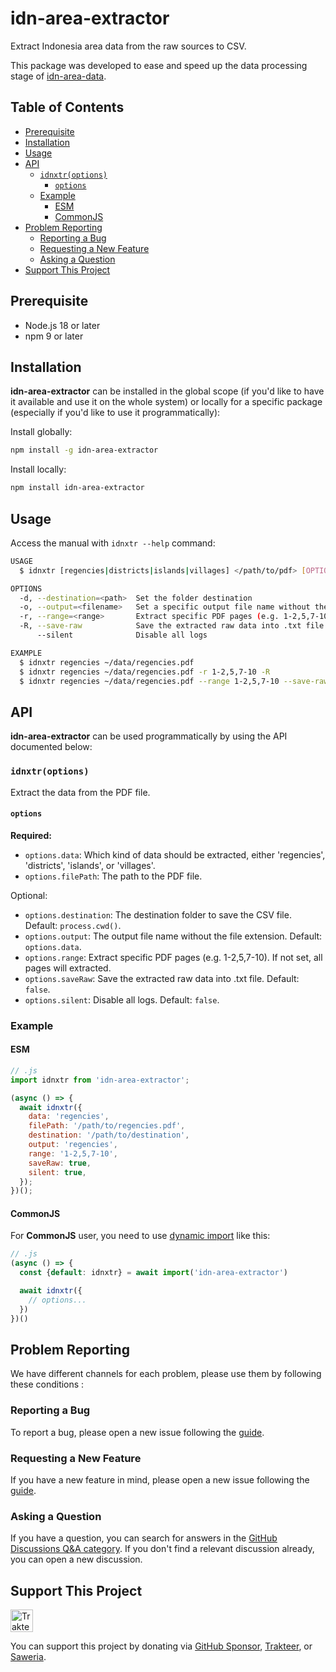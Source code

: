 <h1>idn-area-extractor</h1>

Extract Indonesia area data from the raw sources to CSV.

This package was developed to ease and speed up the data processing stage of [idn-area-data](https://github.com/fityannugroho/idn-area-data).

<h2>Table of Contents</h2>

- [Prerequisite](#prerequisite)
- [Installation](#installation)
- [Usage](#usage)
- [API](#api)
  - [`idnxtr(options)`](#idnxtroptions)
    - [`options`](#options)
  - [Example](#example)
    - [ESM](#esm)
    - [CommonJS](#commonjs)
- [Problem Reporting](#problem-reporting)
  - [Reporting a Bug](#reporting-a-bug)
  - [Requesting a New Feature](#requesting-a-new-feature)
  - [Asking a Question](#asking-a-question)
- [Support This Project](#support-this-project)

## Prerequisite

- Node.js 18 or later
- npm 9 or later

## Installation

**idn-area-extractor** can be installed in the global scope (if you'd like to have it available and use it on the whole system) or locally for a specific package (especially if you'd like to use it programmatically):

Install globally:

```bash
npm install -g idn-area-extractor
```

Install locally:

```bash
npm install idn-area-extractor
```

## Usage

Access the manual with `idnxtr --help` command:

```bash
USAGE
  $ idnxtr [regencies|districts|islands|villages] </path/to/pdf> [OPTIONS]

OPTIONS
  -d, --destination=<path>  Set the folder destination
  -o, --output=<filename>   Set a specific output file name without the file extension
  -r, --range=<range>       Extract specific PDF pages (e.g. 1-2,5,7-10)
  -R, --save-raw            Save the extracted raw data into .txt file
      --silent              Disable all logs

EXAMPLE
  $ idnxtr regencies ~/data/regencies.pdf
  $ idnxtr regencies ~/data/regencies.pdf -r 1-2,5,7-10 -R
  $ idnxtr regencies ~/data/regencies.pdf --range 1-2,5,7-10 --save-raw
```

## API

**idn-area-extractor** can be used programmatically by using the API documented below:

### `idnxtr(options)`

Extract the data from the PDF file.

#### `options`

**Required:**

- `options.data`: Which kind of data should be extracted, either 'regencies', 'districts', 'islands', or 'villages'.
- `options.filePath`: The path to the PDF file.

Optional:

- `options.destination`: The destination folder to save the CSV file. Default: `process.cwd()`.
- `options.output`: The output file name without the file extension. Default: `options.data`.
- `options.range`: Extract specific PDF pages (e.g. 1-2,5,7-10). If not set, all pages will extracted.
- `options.saveRaw`: Save the extracted raw data into .txt file. Default: `false`.
- `options.silent`: Disable all logs.  Default: `false`.

### Example

#### ESM

```js
// .js
import idnxtr from 'idn-area-extractor';

(async () => {
  await idnxtr({
    data: 'regencies',
    filePath: '/path/to/regencies.pdf',
    destination: '/path/to/destination',
    output: 'regencies',
    range: '1-2,5,7-10',
    saveRaw: true,
    silent: true,
  });
})();
```

#### CommonJS

For **CommonJS** user, you need to use [dynamic import](https://developer.mozilla.org/en-US/docs/Web/JavaScript/Reference/Operators/import) like this:

```js
// .js
(async () => {
  const {default: idnxtr} = await import('idn-area-extractor')

  await idnxtr({
    // options...
  })
})()
```

## Problem Reporting

We have different channels for each problem, please use them by following these conditions :

### Reporting a Bug

To report a bug, please open a new issue following the [guide](CONTRIBUTING.md#submitting-an-issue).

### Requesting a New Feature

If you have a new feature in mind, please open a new issue following the [guide](CONTRIBUTING.md#submitting-an-issue).

### Asking a Question

If you have a question, you can search for answers in the [GitHub Discussions Q&A category](https://github.com/fityannugroho/idn-area-extractor/discussions/categories/q-a). If you don't find a relevant discussion already, you can open a new discussion.

## Support This Project

<a href="https://trakteer.id/fityannugroho/tip" target="_blank"><img id="wse-buttons-preview" src="https://cdn.trakteer.id/images/embed/trbtn-red-6.png" style="border: 0px none; height: 36px; --darkreader-inline-border-top: currentcolor; --darkreader-inline-border-right: currentcolor; --darkreader-inline-border-bottom: currentcolor; --darkreader-inline-border-left: currentcolor;" alt="Trakteer Saya" data-darkreader-inline-border-top="" data-darkreader-inline-border-right="" data-darkreader-inline-border-bottom="" data-darkreader-inline-border-left="" height="40"></a>

You can support this project by donating via [GitHub Sponsor](https://github.com/sponsors/fityannugroho), [Trakteer](https://trakteer.id/fityannugroho/tip), or [Saweria](https://saweria.co/fityannugroho).
